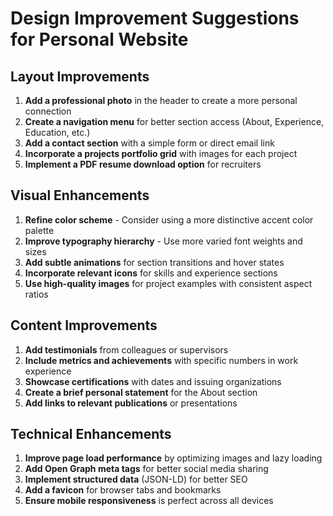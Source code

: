 # Design Improvement Suggestions for Personal Website

## Layout Improvements
1. **Add a professional photo** in the header to create a more personal connection
2. **Create a navigation menu** for better section access (About, Experience, Education, etc.)
3. **Add a contact section** with a simple form or direct email link
4. **Incorporate a projects portfolio grid** with images for each project
5. **Implement a PDF resume download option** for recruiters

## Visual Enhancements
1. **Refine color scheme** - Consider using a more distinctive accent color palette
2. **Improve typography hierarchy** - Use more varied font weights and sizes
3. **Add subtle animations** for section transitions and hover states
4. **Incorporate relevant icons** for skills and experience sections
5. **Use high-quality images** for project examples with consistent aspect ratios

## Content Improvements
1. **Add testimonials** from colleagues or supervisors
2. **Include metrics and achievements** with specific numbers in work experience
3. **Showcase certifications** with dates and issuing organizations
4. **Create a brief personal statement** for the About section
5. **Add links to relevant publications** or presentations

## Technical Enhancements
1. **Improve page load performance** by optimizing images and lazy loading
2. **Add Open Graph meta tags** for better social media sharing
3. **Implement structured data** (JSON-LD) for better SEO
4. **Add a favicon** for browser tabs and bookmarks
5. **Ensure mobile responsiveness** is perfect across all devices